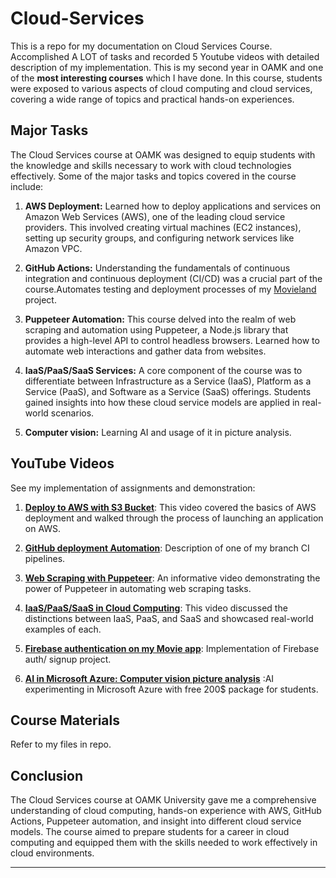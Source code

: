 # Cloud-Services
This is a repo for my documentation on Cloud Services Course. Accomplished A LOT of tasks and recorded 5 Youtube videos with detailed description of my implementation. This is my second year in OAMK and one of the **most interesting courses** which I have done.
In this course, students were exposed to various aspects of cloud computing and cloud services, covering a wide range of topics and practical hands-on experiences.

## Major Tasks

The Cloud Services course at OAMK was designed to equip students with the knowledge and skills necessary to work with cloud technologies effectively. Some of the major tasks and topics covered in the course include:

1. **AWS Deployment:** Learned how to deploy applications and services on Amazon Web Services (AWS), one of the leading cloud service providers. This involved creating virtual machines (EC2 instances), setting up security groups, and configuring network services like Amazon VPC.

2. **GitHub Actions:** Understanding the fundamentals of continuous integration and continuous deployment (CI/CD) was a crucial part of the course.Automates  testing and deployment processes of my [Movieland](https://github.com/maguitaria/movieland) project.

3. **Puppeteer Automation:** This course delved into the realm of web scraping and automation using Puppeteer, a Node.js library that provides a high-level API to control headless browsers. Learned how to automate web interactions and gather data from websites.

4. **IaaS/PaaS/SaaS Services:** A core component of the course was to differentiate between Infrastructure as a Service (IaaS), Platform as a Service (PaaS), and Software as a Service (SaaS) offerings. Students gained insights into how these cloud service models are applied in real-world scenarios.
5. **Computer vision:**  Learning AI and usage of it in picture analysis.

## YouTube Videos

See my implementation of assignments and demonstration:

1. [**Deploy to AWS with S3 Bucket**]([https://www.youtube.com/watch?v=yourvideo1](https://youtu.be/LWk9k-Etm8Q)): This video covered the basics of AWS deployment and walked through the process of launching an application on AWS.

2.  [**GitHub deployment Automation**](https://youtu.be/LyzV9YVZhRc): Description of one of my branch CI pipelines.

3. [**Web Scraping with Puppeteer**](https://youtu.be/Au_vUw63IZ4): An informative video demonstrating the power of Puppeteer in automating web scraping tasks.

4. [**IaaS/PaaS/SaaS in Cloud Computing**](https://www.youtube.com/watch?v=yourvideo4): This video discussed the distinctions between IaaS, PaaS, and SaaS and showcased real-world examples of each.
5. [**Firebase authentication on my Movie app**](https://youtu.be/f_dNnvcwoUo): Implementation of Firebase auth/ signup project.
6. [**AI in Microsoft Azure: Computer vision picture analysis**](https://youtu.be/tkRGqBGU7nk) :AI experimenting in Microsoft Azure with free 200$ package for students.

## Course Materials

Refer to my files in repo.
## Conclusion

The Cloud Services course at OAMK University gave me a comprehensive understanding of cloud computing, hands-on experience with AWS, GitHub Actions, Puppeteer automation, and insight into different cloud service models. The course aimed to prepare students for a career in cloud computing and equipped them with the skills needed to work effectively in cloud environments.


---
